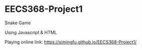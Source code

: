 # EECS368-Project1

Snake Game

Using Javascript & HTML

Playing online link: https://simingfu.github.io/EECS368-Project1/
